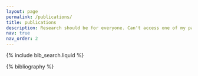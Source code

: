```yaml
---
layout: page
permalink: /publications/
title: publications
description: Research should be for everyone. Can't access one of my papers? Email me!
nav: true
nav_order: 2
---
```


<!-- _pages/publications.md -->

<!-- Bibsearch Feature -->

{% include bib_search.liquid %}

<div class="publications">

{% bibliography %}

</div>
